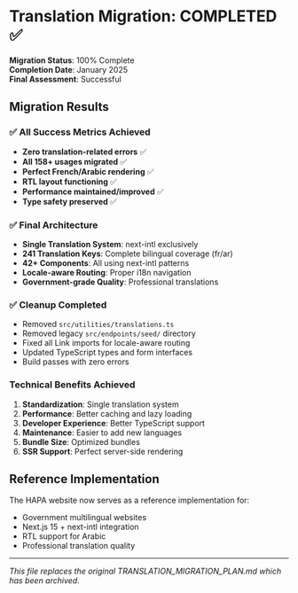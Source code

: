 # Translation Migration: COMPLETED ✅

**Migration Status**: 100% Complete  
**Completion Date**: January 2025  
**Final Assessment**: Successful

## Migration Results

### ✅ All Success Metrics Achieved
- **Zero translation-related errors** ✅
- **All 158+ usages migrated** ✅  
- **Perfect French/Arabic rendering** ✅
- **RTL layout functioning** ✅
- **Performance maintained/improved** ✅
- **Type safety preserved** ✅

### ✅ Final Architecture
- **Single Translation System**: next-intl exclusively
- **241 Translation Keys**: Complete bilingual coverage (fr/ar)
- **42+ Components**: All using next-intl patterns
- **Locale-aware Routing**: Proper i18n navigation
- **Government-grade Quality**: Professional translations

### ✅ Cleanup Completed
- Removed `src/utilities/translations.ts`
- Removed legacy `src/endpoints/seed/` directory
- Fixed all Link imports for locale-aware routing
- Updated TypeScript types and form interfaces
- Build passes with zero errors

### Technical Benefits Achieved
1. **Standardization**: Single translation system
2. **Performance**: Better caching and lazy loading
3. **Developer Experience**: Better TypeScript support
4. **Maintenance**: Easier to add new languages
5. **Bundle Size**: Optimized bundles
6. **SSR Support**: Perfect server-side rendering

## Reference Implementation
The HAPA website now serves as a reference implementation for:
- Government multilingual websites
- Next.js 15 + next-intl integration
- RTL support for Arabic
- Professional translation quality

---
*This file replaces the original TRANSLATION_MIGRATION_PLAN.md which has been archived.*